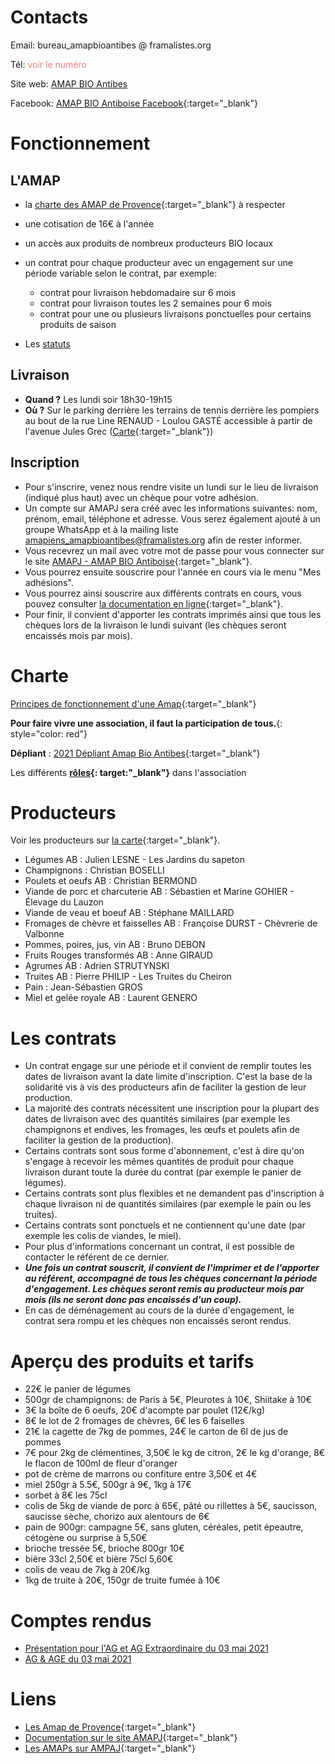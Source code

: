 <!-- Page d'accueil -->

# Contacts

Email: bureau_amapbioantibes @ framalistes.org

Tél: <span id="telephone" onmouseover='var old_content=changeContent(this,decipher("5863276375","52123"))' onmouseout='this.textContent=old_content' alt="passer la souris au dessus" style="color: LightCoral">voir le numéro</span><!-- markdownlint-disable-line MD033 -->

Site web: [AMAP BIO Antibes](https://amapbioantibes.github.io/ 'ici :)')

Facebook: [AMAP BIO Antiboise Facebook](https://www.facebook.com/groups/592762787877541 'vers Facebook'){:target="\_blank"}

# Fonctionnement

## L'AMAP

- la [charte des AMAP de Provence](https://www.lesamapdeprovence.org/IMG/pdf/charte_des_amap_mars_20142.pdf 'Charte des AMAP de Provence'){:target="\_blank"} à respecter
- une cotisation de 16€ à l'année
- un accès aux produits de nombreux producteurs BIO locaux
- un contrat pour chaque producteur avec un engagement sur une période variable selon le contrat, par exemple:

  - contrat pour livraison hebdomadaire sur 6 mois
  - contrat pour livraison toutes les 2 semaines pour 6 mois
  - contrat pour une ou plusieurs livraisons ponctuelles pour certains produits de saison

- Les [statuts](statuts.md)

## Livraison

- **Quand ?** Les lundi soir 18h30-19h15
- **Où ?** Sur le parking derrière les terrains de tennis derrière les pompiers au bout de la rue Line RENAUD - Loulou GASTÉ accessible à partir de l'avenue Jules Grec ([Carte](https://osm.org/go/xXNV~76ZR-?m= 'via openstreetmap.org'){:target="\_blank"})

## Inscription

- Pour s'inscrire, venez nous rendre visite un lundi sur le lieu de livraison (indiqué plus haut) avec un chèque pour votre adhésion.
- Un compte sur AMAPJ sera créé avec les informations suivantes: nom, prénom, email, téléphone et adresse. Vous serez également ajouté à un groupe WhatsApp et à la mailing liste [amapiens_amapbioantibes@framalistes.org](https://framalistes.org/sympa/info/amapiens_amapbioantibes) afin de rester informer.
- Vous recevrez un mail avec votre mot de passe pour vous connecter sur le site [AMAPJ - AMAP BIO Antiboise](https://contrats.amapj.fr/c/antibes){:target="\_blank"}.
- Vous pourrez ensuite souscrire pour l'année en cours via le menu "Mes adhésions".
- Vous pourrez ainsi souscrire aux différents contrats en cours, vous pouvez consulter [la documentation en ligne](https://amapj.fr/docs_utilisateur_adherent.html){:target="\_blank"}.
- Pour finir, il convient d'apporter les contrats imprimés ainsi que tous les chèques lors de la livraison le lundi suivant (les chèques seront encaissés mois par mois).

# Charte

[Principes de fonctionnement d'une Amap](https://www.lesamapdeprovence.org/-La-Charte-des-AMAP,231-.html 'vers la charte'){:target="\_blank"}

**Pour faire vivre une association, il faut la participation de tous.**{: style="color: red"}

**Dépliant** : [2021 Dépliant Amap Bio Antibes](2021_Flyer_AMAP_Bio_Antibes_a4.pdf 'Dépliant'){:target="\_blank"}

Les différents **[rôles](roles.html 'les rôles'){: target:"\_blank"}** dans l'association

# Producteurs

<!-- Lien pour éditer la carte des producteurs
  http://umap.openstreetmap.fr/en/map/anonymous-edit/835079:MHGeXdv4SEPDsnJh26DkC9Wzu8A
-->

Voir les producteurs sur [la carte](http://u.osmfr.org/m/835079/){:target="\_blank"}.

- Légumes AB : Julien LESNE - Les Jardins du sapeton
- Champignons : Christian BOSELLI
- Poulets et oeufs AB : Christian BERMOND
- Viande de porc et charcuterie AB : Sébastien et Marine GOHIER - Élevage du Lauzon
- Viande de veau et boeuf AB : Stéphane MAILLARD
- Fromages de chèvre et faisselles AB : Françoise DURST - Chèvrerie de Valbonne
- Pommes, poires, jus, vin AB : Bruno DEBON
- Fruits Rouges transformés AB : Anne GIRAUD
- Agrumes AB : Adrien STRUTYNSKI
- Truites AB : Pierre PHILIP - Les Truites du Cheiron
- Pain : Jean-Sébastien GROS
- Miel et gelée royale AB : Laurent GENERO

# Les contrats

- Un contrat engage sur une période et il convient de remplir toutes les dates de livraison avant la date limite d'inscription. C'est la base de la solidarité vis à vis des producteurs afin de faciliter la gestion de leur production.
- La majorité des contrats nécessitent une inscription pour la plupart des dates de livraison avec des quantités similaires (par exemple les champignons et endives, les fromages, les œufs et poulets afin de faciliter la gestion de la production).
- Certains contrats sont sous forme d'abonnement, c'est à dire qu'on s'engage à recevoir les mêmes quantités de produit pour chaque livraison durant toute la durée du contrat (par exemple le panier de légumes).
- Certains contrats sont plus flexibles et ne demandent pas d'inscription à chaque livraison ni de quantités similaires (par exemple le pain ou les truites).
- Certains contrats sont ponctuels et ne contiennent qu'une date (par exemple les colis de viandes, le miel).
- Pour plus d'informations concernant un contrat, il est possible de contacter le référent de ce dernier.
- _**Une fois un contrat souscrit, il convient de l'imprimer et de l'apporter au référent, accompagné de tous les chèques concernant la période d'engagement. Les chèques seront remis au producteur mois par mois (ils ne seront donc pas encaissés d'un coup).**_
- En cas de déménagement au cours de la durée d'engagement, le contrat sera rompu et les chèques non encaissés seront rendus.

# Aperçu des produits et tarifs

- 22€ le panier de légumes
- 500gr de champignons: de Paris à 5€, Pleurotes à 10€, Shiitake à 10€
- 3€ la boîte de 6 oeufs, 20€ d'acompte par poulet (12€/kg)
- 8€ le lot de 2 fromages de chèvres, 6€ les 6 faiselles
- 21€ la cagette de 7kg de pommes, 24€ le carton de 6l de jus de pommes
- 7€ pour 2kg de clémentines, 3,50€ le kg de citron, 2€ le kg d'orange, 8€ le flacon de 100ml de fleur d'oranger
- pot de crème de marrons ou confiture entre 3,50€ et 4€
- miel 250gr à 5.5€, 500gr à 9€, 1kg à 17€
- sorbet à 8€ les 75cl
- colis de 5kg de viande de porc à 65€, pâté ou rillettes à 5€, saucisson, saucisse sèche, chorizo aux alentours de 6€
- pain de 900gr: campagne 5€, sans gluten, céréales, petit épeautre, cétogène ou surprise à 5,50€
- brioche tressée 5€, brioche 800gr 10€
- bière 33cl 2,50€ et bière 75cl 5,60€
- colis de veau de 7kg à 20€/kg
- 1kg de truite à 20€, 150gr de truite fumée à 10€

# Comptes rendus

- [Présentation pour l'AG et AG Extraordinaire du 03 mai 2021](2021-05-03_presentation.md)
- [AG & AGE du 03 mai 2021](cr.md)

# Liens

- [Les Amap de Provence](https://www.lesamapdeprovence.org/ 'Lien vers les Amap de Provence'){:target="\_blank"}
- [Documentation sur le site AMAPJ](https://amapj.fr/docs_utilisateur_adherent.html 'Lien vers la documentation AMAPJ'){:target="\_blank"}
- [Les AMAPs sur AMPAJ](https://amapj.fr/carte.html){:target="\_blank"}
